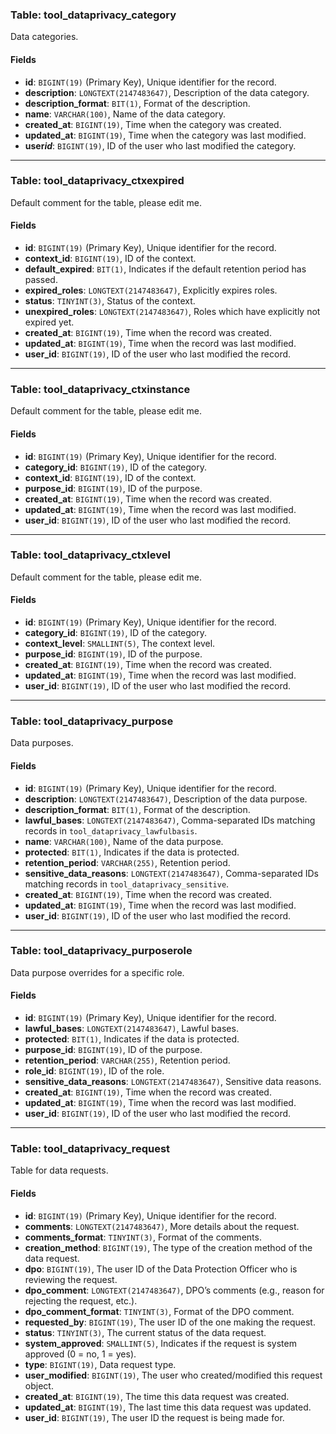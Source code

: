 ### Table: tool_dataprivacy_category

Data categories.

#### Fields

- **id**: `BIGINT(19)` (Primary Key), Unique identifier for the record.
- **description**: `LONGTEXT(2147483647)`, Description of the data category.
- **description_format**: `BIT(1)`, Format of the description.
- **name**: `VARCHAR(100)`, Name of the data category.
- **created_at**: `BIGINT(19)`, Time when the category was created.
- **updated_at**: `BIGINT(19)`, Time when the category was last modified.
- **user*id***: `BIGINT(19)`, ID of the user who last modified the category.

---

### Table: tool_dataprivacy_ctxexpired

Default comment for the table, please edit me.

#### Fields

- **id**: `BIGINT(19)` (Primary Key), Unique identifier for the record.
- **context_id**: `BIGINT(19)`, ID of the context.
- **default_expired**: `BIT(1)`, Indicates if the default retention period has passed.
- **expired_roles**: `LONGTEXT(2147483647)`, Explicitly expires roles.
- **status**: `TINYINT(3)`, Status of the context.
- **unexpired_roles**: `LONGTEXT(2147483647)`, Roles which have explicitly not expired yet.
- **created_at**: `BIGINT(19)`, Time when the record was created.
- **updated_at**: `BIGINT(19)`, Time when the record was last modified.
- **user_id**: `BIGINT(19)`, ID of the user who last modified the record.

---

### Table: tool_dataprivacy_ctxinstance

Default comment for the table, please edit me.

#### Fields

- **id**: `BIGINT(19)` (Primary Key), Unique identifier for the record.
- **category_id**: `BIGINT(19)`, ID of the category.
- **context_id**: `BIGINT(19)`, ID of the context.
- **purpose_id**: `BIGINT(19)`, ID of the purpose.
- **created_at**: `BIGINT(19)`, Time when the record was created.
- **updated_at**: `BIGINT(19)`, Time when the record was last modified.
- **user_id**: `BIGINT(19)`, ID of the user who last modified the record.

---

### Table: tool_dataprivacy_ctxlevel

Default comment for the table, please edit me.

#### Fields

- **id**: `BIGINT(19)` (Primary Key), Unique identifier for the record.
- **category_id**: `BIGINT(19)`, ID of the category.
- **context_level**: `SMALLINT(5)`, The context level.
- **purpose_id**: `BIGINT(19)`, ID of the purpose.
- **created_at**: `BIGINT(19)`, Time when the record was created.
- **updated_at**: `BIGINT(19)`, Time when the record was last modified.
- **user_id**: `BIGINT(19)`, ID of the user who last modified the record.

---

### Table: tool_dataprivacy_purpose

Data purposes.

#### Fields

- **id**: `BIGINT(19)` (Primary Key), Unique identifier for the record.
- **description**: `LONGTEXT(2147483647)`, Description of the data purpose.
- **description_format**: `BIT(1)`, Format of the description.
- **lawful_bases**: `LONGTEXT(2147483647)`, Comma-separated IDs matching records in `tool_dataprivacy_lawfulbasis`.
- **name**: `VARCHAR(100)`, Name of the data purpose.
- **protected**: `BIT(1)`, Indicates if the data is protected.
- **retention_period**: `VARCHAR(255)`, Retention period.
- **sensitive_data_reasons**: `LONGTEXT(2147483647)`, Comma-separated IDs matching records in `tool_dataprivacy_sensitive`.
- **created_at**: `BIGINT(19)`, Time when the record was created.
- **updated_at**: `BIGINT(19)`, Time when the record was last modified.
- **user_id**: `BIGINT(19)`, ID of the user who last modified the record.

---

### Table: tool_dataprivacy_purposerole

Data purpose overrides for a specific role.

#### Fields

- **id**: `BIGINT(19)` (Primary Key), Unique identifier for the record.
- **lawful_bases**: `LONGTEXT(2147483647)`, Lawful bases.
- **protected**: `BIT(1)`, Indicates if the data is protected.
- **purpose_id**: `BIGINT(19)`, ID of the purpose.
- **retention_period**: `VARCHAR(255)`, Retention period.
- **role_id**: `BIGINT(19)`, ID of the role.
- **sensitive_data_reasons**: `LONGTEXT(2147483647)`, Sensitive data reasons.
- **created_at**: `BIGINT(19)`, Time when the record was created.
- **updated_at**: `BIGINT(19)`, Time when the record was last modified.
- **user_id**: `BIGINT(19)`, ID of the user who last modified the record.

---

### Table: tool_dataprivacy_request

Table for data requests.

#### Fields

- **id**: `BIGINT(19)` (Primary Key), Unique identifier for the record.
- **comments**: `LONGTEXT(2147483647)`, More details about the request.
- **comments_format**: `TINYINT(3)`, Format of the comments.
- **creation_method**: `BIGINT(19)`, The type of the creation method of the data request.
- **dpo**: `BIGINT(19)`, The user ID of the Data Protection Officer who is reviewing the request.
- **dpo_comment**: `LONGTEXT(2147483647)`, DPO’s comments (e.g., reason for rejecting the request, etc.).
- **dpo_comment_format**: `TINYINT(3)`, Format of the DPO comment.
- **requested_by**: `BIGINT(19)`, The user ID of the one making the request.
- **status**: `TINYINT(3)`, The current status of the data request.
- **system_approved**: `SMALLINT(5)`, Indicates if the request is system approved (0 = no, 1 = yes).
- **type**: `BIGINT(19)`, Data request type.
- **user_modified**: `BIGINT(19)`, The user who created/modified this request object.
- **created_at**: `BIGINT(19)`, The time this data request was created.
- **updated_at**: `BIGINT(19)`, The last time this data request was updated.
- **user_id**: `BIGINT(19)`, The user ID the request is being made for.
